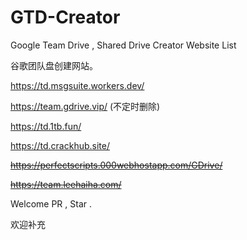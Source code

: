 # GTD-Creator
Google Team Drive , Shared Drive Creator Website List

谷歌团队盘创建网站。

https://td.msgsuite.workers.dev/

https://team.gdrive.vip/ (不定时删除)

https://td.1tb.fun/

https://td.crackhub.site/



~~https://perfectscripts.000webhostapp.com/GDrive/~~

~~https://team.leehaiha.com/~~

Welcome PR , Star .

欢迎补充
